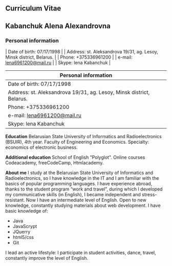 ## Curriculum Vitae

## Kabanchuk Alena Alexandrovna
### Personal information

| Date of birth:    07/17/1998 |
| Address: st. Aleksandrova 19/31, ag. Lesoy, Minsk district, Belarus. |
| Phone:  +375336961200 |
| e-mail: lena6961200@mail.ru |
| Skype: lena Kabanchuk |

| Personal information      |
| -------------|
| Date of birth:    07/17/1998      |
| Address: st. Aleksandrova 19/31, ag. Lesoy, Minsk district, Belarus.      | 
| Phone:  +375336961200 | 
| e-mail: lena6961200@mail.ru  | 
| Skype: lena Kabanchuk | 

**Education**
 Belarusian State University of Informatics and Radioelectronics (BSUIR), 4th year.
Faculty of Engineering and Economics.
Specialty: economics of electronic business.

**Additional education**
School of English "Polyglot".
Online courses Codeacademy, freeCodeCamp, Htmlacademy.

**About me**
I study at the Belarusian State University of Informatics and Radioelectronics, so I have knowledge in the IT and I am familiar with the basics of popular programming languages. I have experience abroad, thanks to the student program “work and travel”, during which I developed my communicative skills (in English), I became independent and stress-resistant. Now I have an intermediate level of English. Open to new knowledge, constantly studying materials about web development.
I have basic knowledge of:
* Java
* JavaScrypt
* JQuerry
* html5/css
* Git

I lead an active lifestyle: I participate in student activities, dance, travel, constantly improve the level of English.

